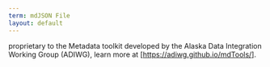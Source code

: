 ```yaml
---
term: mdJSON File
layout: default
---
```

proprietary to the Metadata toolkit developed by the Alaska Data Integration Working Group (ADIWG), learn more at [https://adiwg.github.io/mdTools/].
